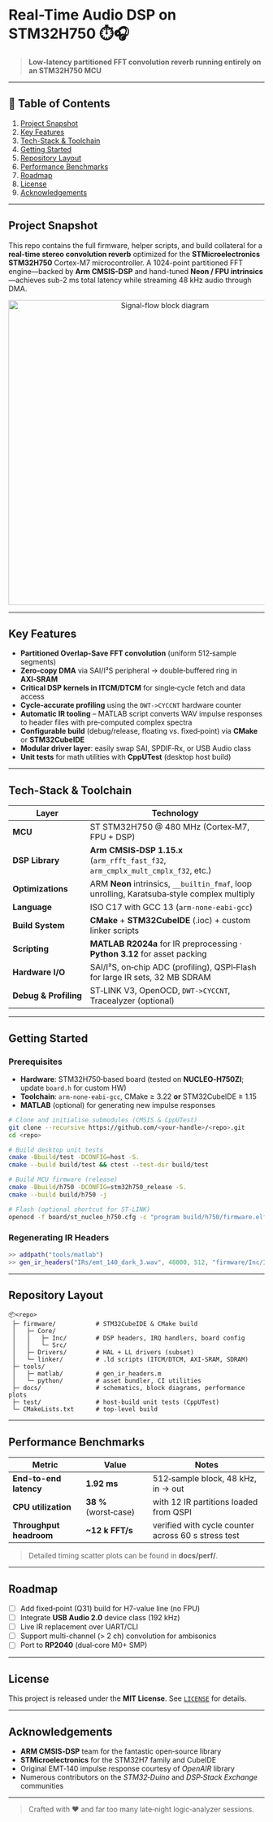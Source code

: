 
# Real-Time Audio DSP on STM32H750 ⏱️🎧

> **Low-latency partitioned FFT convolution reverb running entirely on an STM32H750 MCU**

---

## 📑 Table of Contents
1. [Project Snapshot](#project-snapshot)
2. [Key Features](#key-features)
3. [Tech-Stack & Toolchain](#tech-stack--toolchain)
4. [Getting Started](#getting-started)
5. [Repository Layout](#repository-layout)
6. [Performance Benchmarks](#performance-benchmarks)
7. [Roadmap](#roadmap)
8. [License](#license)
9. [Acknowledgements](#acknowledgements)

---

## Project Snapshot
This repo contains the full firmware, helper scripts, and build collateral for a **real-time stereo convolution reverb** optimized for the **STMicroelectronics STM32H750** Cortex-M7 microcontroller.  A 1024-point partitioned FFT engine—backed by **Arm CMSIS-DSP** and hand-tuned **Neon / FPU intrinsics**—achieves sub-2 ms total latency while streaming 48 kHz audio through DMA.

<p align="center"><img src="docs/img/block_diagram.png" width="600" alt="Signal-flow block diagram"></p>

---

## Key Features
- **Partitioned Overlap-Save FFT convolution** (uniform 512‑sample segments)
- **Zero-copy DMA** via SAI/I²S peripheral → double‑buffered ring in **AXI‑SRAM**
- **Critical DSP kernels in ITCM/DTCM** for single‑cycle fetch and data access
- **Cycle‑accurate profiling** using the `DWT->CYCCNT` hardware counter
- **Automatic IR tooling** – MATLAB script converts WAV impulse responses to header files with pre‑computed complex spectra
- **Configurable build** (debug/release, floating vs. fixed‑point) via **CMake** or **STM32CubeIDE**
- **Modular driver layer**: easily swap SAI, SPDIF‑Rx, or USB Audio class
- **Unit tests** for math utilities with **CppUTest** (desktop host build)

---

## Tech-Stack & Toolchain
| Layer | Technology |
|-------|------------|
| **MCU** | ST STM32H750 @ 480 MHz (Cortex‑M7, FPU + DSP) |
| **DSP Library** | **Arm CMSIS‑DSP 1.15.x** (`arm_rfft_fast_f32`, `arm_cmplx_mult_cmplx_f32`, etc.) |
| **Optimizations** | ARM **Neon** intrinsics, `__builtin_fmaf`, loop unrolling, Karatsuba‑style complex multiply |
| **Language** | ISO C17 with GCC 13 (`arm-none-eabi-gcc`) |
| **Build System** | **CMake** + **STM32CubeIDE** (.ioc) + custom linker scripts |
| **Scripting** | **MATLAB R2024a** for IR preprocessing · **Python 3.12** for asset packing |
| **Hardware I/O** | SAI/I²S, on‑chip ADC (profiling), QSPI‑Flash for large IR sets, 32 MB SDRAM |
| **Debug & Profiling** | ST‑LINK V3, OpenOCD, `DWT->CYCCNT`, Tracealyzer (optional) |

---

## Getting Started
### Prerequisites
- **Hardware**: STM32H750‑based board (tested on **NUCLEO‑H750ZI**; update `board.h` for custom HW)
- **Toolchain**: `arm-none-eabi-gcc`, CMake ≥ 3.22 **or** STM32CubeIDE ≥ 1.15
- **MATLAB** (optional) for generating new impulse responses

```bash
# Clone and initialise submodules (CMSIS & CppUTest)
git clone --recursive https://github.com/<your-handle>/<repo>.git
cd <repo>

# Build desktop unit tests
cmake -Bbuild/test -DCONFIG=host -S.
cmake --build build/test && ctest --test-dir build/test

# Build MCU firmware (release)
cmake -Bbuild/h750 -DCONFIG=stm32h750_release -S.
cmake --build build/h750 -j

# Flash (optional shortcut for ST-LINK)
openocd -f board/st_nucleo_h750.cfg -c "program build/h750/firmware.elf verify reset exit"
```

### Regenerating IR Headers
```matlab
>> addpath("tools/matlab")
>> gen_ir_headers("IRs/emt_140_dark_3.wav", 48000, 512, "firmware/Inc/IR_FFT.h");
```

---

## Repository Layout
```
📦<repo>
 ├─ firmware/           # STM32CubeIDE & CMake build
 │   ├─ Core/
 │   │   ├─ Inc/        # DSP headers, IRQ handlers, board config
 │   │   └─ Src/
 │   ├─ Drivers/        # HAL + LL drivers (subset)
 │   └─ linker/         # .ld scripts (ITCM/DTCM, AXI-SRAM, SDRAM)
 ├─ tools/
 │   ├─ matlab/         # gen_ir_headers.m
 │   └─ python/         # asset bundler, CI utilities
 ├─ docs/               # schematics, block diagrams, performance plots
 ├─ test/               # host-build unit tests (CppUTest)
 └─ CMakeLists.txt      # top-level build
```

---

## Performance Benchmarks
| Metric | Value | Notes |
|--------|-------|-------|
| **End-to-end latency** | **1.92 ms** | 512‑sample block, 48 kHz, in → out |
| **CPU utilization** | **38 %** (worst‑case) | with 12 IR partitions loaded from QSPI |
| **Throughput headroom** | **~12 k FFT/s** | verified with cycle counter across 60 s stress test |

> Detailed timing scatter plots can be found in **docs/perf/**.

---

## Roadmap
- [ ] Add fixed‑point (Q31) build for H7-value line (no FPU)
- [ ] Integrate **USB Audio 2.0** device class (192 kHz)
- [ ] Live IR replacement over UART/CLI
- [ ] Support multi-channel (> 2 ch) convolution for ambisonics
- [ ] Port to **RP2040** (dual‑core M0+ SMP)

---

## License
This project is released under the **MIT License**.  See [`LICENSE`](LICENSE) for details.

---

## Acknowledgements
- **ARM CMSIS‑DSP** team for the fantastic open‑source library
- **STMicroelectronics** for the STM32H7 family and CubeIDE
- Original EMT‑140 impulse response courtesy of *OpenAIR* library
- Numerous contributors on the *STM32‑Duino* and *DSP‑Stack Exchange* communities

---

> Crafted with ❤️ and far too many late‑night logic‑analyzer sessions.
